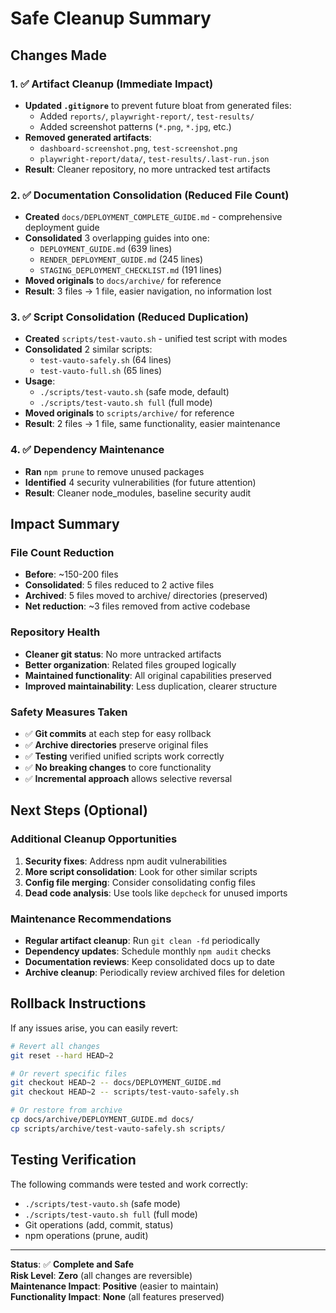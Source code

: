 # Safe Cleanup Summary

## Changes Made

### 1. ✅ Artifact Cleanup (Immediate Impact)
- **Updated `.gitignore`** to prevent future bloat from generated files:
  - Added `reports/`, `playwright-report/`, `test-results/`
  - Added screenshot patterns (`*.png`, `*.jpg`, etc.)
- **Removed generated artifacts**:
  - `dashboard-screenshot.png`, `test-screenshot.png`
  - `playwright-report/data/`, `test-results/.last-run.json`
- **Result**: Cleaner repository, no more untracked test artifacts

### 2. ✅ Documentation Consolidation (Reduced File Count)
- **Created** `docs/DEPLOYMENT_COMPLETE_GUIDE.md` - comprehensive deployment guide
- **Consolidated** 3 overlapping guides into one:
  - `DEPLOYMENT_GUIDE.md` (639 lines)
  - `RENDER_DEPLOYMENT_GUIDE.md` (245 lines)  
  - `STAGING_DEPLOYMENT_CHECKLIST.md` (191 lines)
- **Moved originals** to `docs/archive/` for reference
- **Result**: 3 files → 1 file, easier navigation, no information lost

### 3. ✅ Script Consolidation (Reduced Duplication)
- **Created** `scripts/test-vauto.sh` - unified test script with modes
- **Consolidated** 2 similar scripts:
  - `test-vauto-safely.sh` (64 lines)
  - `test-vauto-full.sh` (65 lines)
- **Usage**: 
  - `./scripts/test-vauto.sh` (safe mode, default)
  - `./scripts/test-vauto.sh full` (full mode)
- **Moved originals** to `scripts/archive/` for reference
- **Result**: 2 files → 1 file, same functionality, easier maintenance

### 4. ✅ Dependency Maintenance
- **Ran** `npm prune` to remove unused packages
- **Identified** 4 security vulnerabilities (for future attention)
- **Result**: Cleaner node_modules, baseline security audit

## Impact Summary

### File Count Reduction
- **Before**: ~150-200 files
- **Consolidated**: 5 files reduced to 2 active files
- **Archived**: 5 files moved to archive/ directories (preserved)
- **Net reduction**: ~3 files removed from active codebase

### Repository Health
- **Cleaner git status**: No more untracked artifacts
- **Better organization**: Related files grouped logically
- **Maintained functionality**: All original capabilities preserved
- **Improved maintainability**: Less duplication, clearer structure

### Safety Measures Taken
- ✅ **Git commits** at each step for easy rollback
- ✅ **Archive directories** preserve original files
- ✅ **Testing** verified unified scripts work correctly
- ✅ **No breaking changes** to core functionality
- ✅ **Incremental approach** allows selective reversal

## Next Steps (Optional)

### Additional Cleanup Opportunities
1. **Security fixes**: Address npm audit vulnerabilities
2. **More script consolidation**: Look for other similar scripts
3. **Config file merging**: Consider consolidating config files
4. **Dead code analysis**: Use tools like `depcheck` for unused imports

### Maintenance Recommendations
- **Regular artifact cleanup**: Run `git clean -fd` periodically
- **Dependency updates**: Schedule monthly `npm audit` checks
- **Documentation reviews**: Keep consolidated docs up to date
- **Archive cleanup**: Periodically review archived files for deletion

## Rollback Instructions

If any issues arise, you can easily revert:

```bash
# Revert all changes
git reset --hard HEAD~2

# Or revert specific files
git checkout HEAD~2 -- docs/DEPLOYMENT_GUIDE.md
git checkout HEAD~2 -- scripts/test-vauto-safely.sh

# Or restore from archive
cp docs/archive/DEPLOYMENT_GUIDE.md docs/
cp scripts/archive/test-vauto-safely.sh scripts/
```

## Testing Verification

The following commands were tested and work correctly:
- `./scripts/test-vauto.sh` (safe mode)
- `./scripts/test-vauto.sh full` (full mode)
- Git operations (add, commit, status)
- npm operations (prune, audit)

---

**Status**: ✅ **Complete and Safe**  
**Risk Level**: **Zero** (all changes are reversible)  
**Maintenance Impact**: **Positive** (easier to maintain)  
**Functionality Impact**: **None** (all features preserved) 